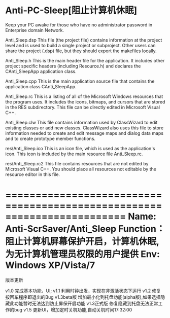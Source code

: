 Anti-PC-Sleep[阻止计算机休眠]
==========

Keep your PC awake for those who have no administrator password in Enterprise domain Network.

Anti_Sleep.dsp
    This file (the project file) contains information at the project level and
    is used to build a single project or subproject. Other users can share the
    project (.dsp) file, but they should export the makefiles locally.

Anti_Sleep.h
    This is the main header file for the application.  It includes other
    project specific headers (including Resource.h) and declares the
    CAnti_SleepApp application class.

Anti_Sleep.cpp
    This is the main application source file that contains the application
    class CAnti_SleepApp.

Anti_Sleep.rc
    This is a listing of all of the Microsoft Windows resources that the
    program uses.  It includes the icons, bitmaps, and cursors that are stored
    in the RES subdirectory.  This file can be directly edited in Microsoft
	Visual C++.

Anti_Sleep.clw
    This file contains information used by ClassWizard to edit existing
    classes or add new classes.  ClassWizard also uses this file to store
    information needed to create and edit message maps and dialog data
    maps and to create prototype member functions.

res\Anti_Sleep.ico
    This is an icon file, which is used as the application's icon.  This
    icon is included by the main resource file Anti_Sleep.rc.

res\Anti_Sleep.rc2
    This file contains resources that are not edited by Microsoft 
	Visual C++.  You should place all resources not editable by
	the resource editor in this file.



========================================================================
Name:      Anti-ScrSaver/Anti_Sleep
Function：     阻止计算机屏幕保护开启，计算机休眠,为无计算机管理员权限的用户提供
Env:  Windows XP/Vista/7
========================================================================
版本更新

   v1.0         完成基本功能，UI;
   v1.1         利用时钟出发，实现在非激活状态下运行
   v1.2         修复按回车程序即退出的Bug
   v1.3beta版   增加最小化到托盘功能(alpha版),如果选择隐藏此功能暂时无法达到防止屏保开启功能
   v1.3正式版   修复隐藏到托盘无法正常工作的bug
   v1.5         更新UI，增加定时关机功能,自动关机时间17:32:00
   
   

